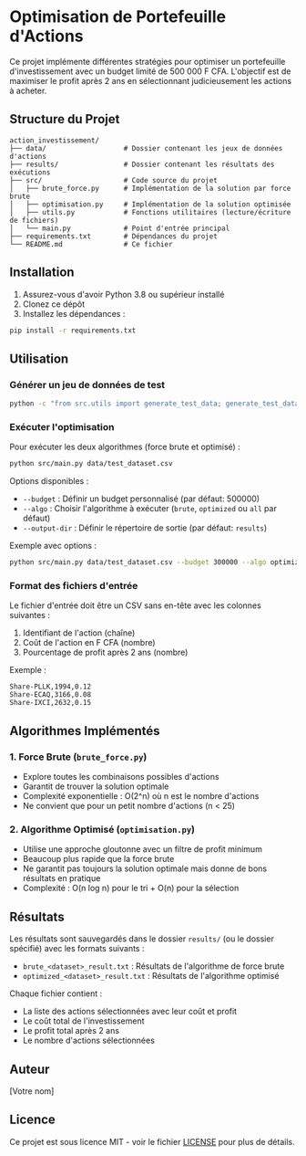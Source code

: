 # Optimisation de Portefeuille d'Actions

Ce projet implémente différentes stratégies pour optimiser un portefeuille d'investissement avec un budget limité de 500 000 F CFA. L'objectif est de maximiser le profit après 2 ans en sélectionnant judicieusement les actions à acheter.

## Structure du Projet

```
action_investissement/
├── data/                   # Dossier contenant les jeux de données d'actions
├── results/                # Dossier contenant les résultats des exécutions
├── src/                    # Code source du projet
│   ├── brute_force.py      # Implémentation de la solution par force brute
│   ├── optimisation.py     # Implémentation de la solution optimisée
│   ├── utils.py            # Fonctions utilitaires (lecture/écriture de fichiers)
│   └── main.py             # Point d'entrée principal
├── requirements.txt        # Dépendances du projet
└── README.md               # Ce fichier
```

## Installation

1. Assurez-vous d'avoir Python 3.8 ou supérieur installé
2. Clonez ce dépôt
3. Installez les dépendances :

```bash
pip install -r requirements.txt
```

## Utilisation

### Générer un jeu de données de test

```bash
python -c "from src.utils import generate_test_data; generate_test_data(n_actions=20, output_file='data/test_dataset.csv')"
```

### Exécuter l'optimisation

Pour exécuter les deux algorithmes (force brute et optimisé) :

```bash
python src/main.py data/test_dataset.csv
```

Options disponibles :
- `--budget` : Définir un budget personnalisé (par défaut: 500000)
- `--algo` : Choisir l'algorithme à exécuter (`brute`, `optimized` ou `all` par défaut)
- `--output-dir` : Définir le répertoire de sortie (par défaut: `results`)

Exemple avec options :

```bash
python src/main.py data/test_dataset.csv --budget 300000 --algo optimized --output-dir my_results
```

### Format des fichiers d'entrée

Le fichier d'entrée doit être un CSV sans en-tête avec les colonnes suivantes :
1. Identifiant de l'action (chaîne)
2. Coût de l'action en F CFA (nombre)
3. Pourcentage de profit après 2 ans (nombre)

Exemple :
```
Share-PLLK,1994,0.12
Share-ECAQ,3166,0.08
Share-IXCI,2632,0.15
```

## Algorithmes Implémentés

### 1. Force Brute (`brute_force.py`)
- Explore toutes les combinaisons possibles d'actions
- Garantit de trouver la solution optimale
- Complexité exponentielle : O(2^n) où n est le nombre d'actions
- Ne convient que pour un petit nombre d'actions (n < 25)

### 2. Algorithme Optimisé (`optimisation.py`)
- Utilise une approche gloutonne avec un filtre de profit minimum
- Beaucoup plus rapide que la force brute
- Ne garantit pas toujours la solution optimale mais donne de bons résultats en pratique
- Complexité : O(n log n) pour le tri + O(n) pour la sélection

## Résultats

Les résultats sont sauvegardés dans le dossier `results/` (ou le dossier spécifié) avec les formats suivants :
- `brute_<dataset>_result.txt` : Résultats de l'algorithme de force brute
- `optimized_<dataset>_result.txt` : Résultats de l'algorithme optimisé

Chaque fichier contient :
- La liste des actions sélectionnées avec leur coût et profit
- Le coût total de l'investissement
- Le profit total après 2 ans
- Le nombre d'actions sélectionnées

## Auteur

[Votre nom]

## Licence

Ce projet est sous licence MIT - voir le fichier [LICENSE](LICENSE) pour plus de détails.